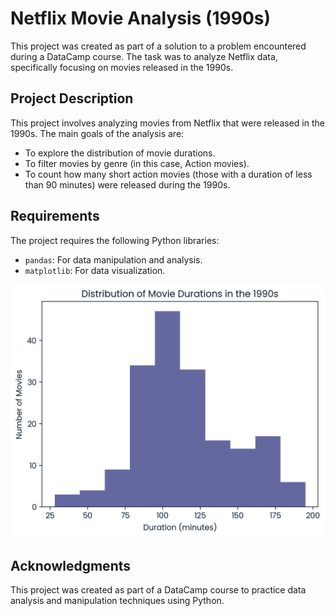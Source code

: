 # Netflix Movie Analysis (1990s)

This project was created as part of a solution to a problem encountered during a DataCamp course. The task was to analyze Netflix data, specifically focusing on movies released in the 1990s.

## Project Description

This project involves analyzing movies from Netflix that were released in the 1990s. The main goals of the analysis are:

- To explore the distribution of movie durations.
- To filter movies by genre (in this case, Action movies).
- To count how many short action movies (those with a duration of less than 90 minutes) were released during the 1990s.

## Requirements

The project requires the following Python libraries:

- `pandas`: For data manipulation and analysis.
- `matplotlib`: For data visualization.

![Movie Duration Histogram](image/result_image.png)

## Acknowledgments

This project was created as part of a DataCamp course to practice data analysis and manipulation techniques using Python.